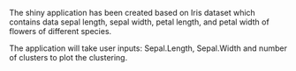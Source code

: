 The shiny application has been created based on Iris dataset which contains data sepal length, sepal width, petal length, and petal width of flowers of different species. 

The application will take user inputs: Sepal.Length, Sepal.Width and number of clusters to plot the clustering.
